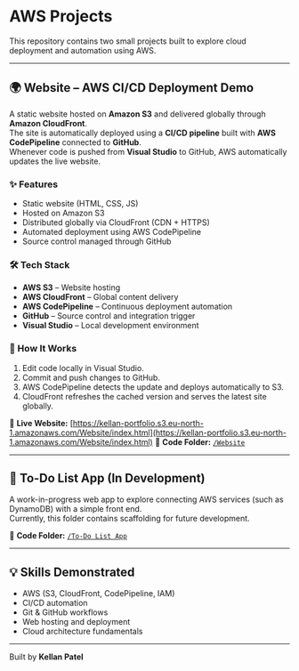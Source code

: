 # AWS Projects

This repository contains two small projects built to explore cloud deployment and automation using AWS.

---

## 🌍 Website – AWS CI/CD Deployment Demo
A static website hosted on **Amazon S3** and delivered globally through **Amazon CloudFront**.  
The site is automatically deployed using a **CI/CD pipeline** built with **AWS CodePipeline** connected to **GitHub**.  
Whenever code is pushed from **Visual Studio** to GitHub, AWS automatically updates the live website.

### ✨ Features
- Static website (HTML, CSS, JS)
- Hosted on Amazon S3
- Distributed globally via CloudFront (CDN + HTTPS)
- Automated deployment using AWS CodePipeline
- Source control managed through GitHub

### 🛠️ Tech Stack
- **AWS S3** – Website hosting  
- **AWS CloudFront** – Global content delivery  
- **AWS CodePipeline** – Continuous deployment automation  
- **GitHub** – Source control and integration trigger  
- **Visual Studio** – Local development environment  

### 🚀 How It Works
1. Edit code locally in Visual Studio.  
2. Commit and push changes to GitHub.  
3. AWS CodePipeline detects the update and deploys automatically to S3.  
4. CloudFront refreshes the cached version and serves the latest site globally.

🔗 **Live Website:** [https://kellan-portfolio.s3.eu-north-1.amazonaws.com/Website/index.html](https://kellan-portfolio.s3.eu-north-1.amazonaws.com/Website/index.html)
🔗 **Code Folder:** [`/Website`](./Website)

---

## 🧩 To-Do List App (In Development)
A work-in-progress web app to explore connecting AWS services (such as DynamoDB) with a simple front end.  
Currently, this folder contains scaffolding for future development.

🔗 **Code Folder:** [`/To-Do List App`](./To-Do%20List%20App)

---

## 💡 Skills Demonstrated
- AWS (S3, CloudFront, CodePipeline, IAM)  
- CI/CD automation  
- Git & GitHub workflows  
- Web hosting and deployment  
- Cloud architecture fundamentals  

---

Built by **Kellan Patel**
